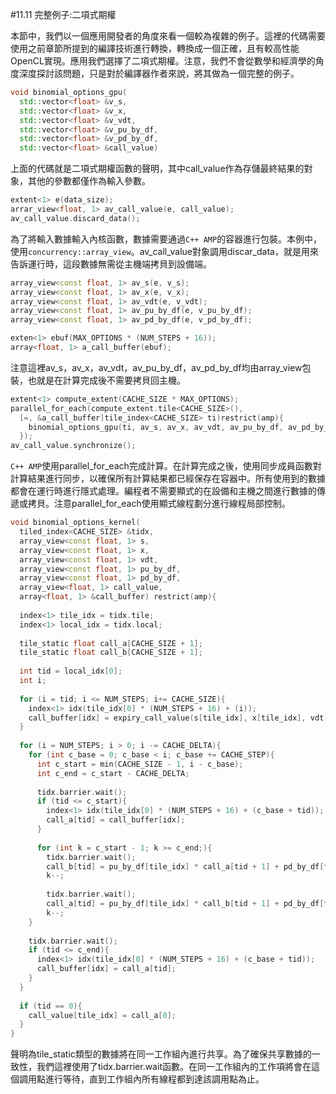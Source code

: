 #11.11 完整例子:二項式期權

本節中，我們以一個應用開發者的角度來看一個較為複雜的例子。這裡的代碼需要使用之前章節所提到的編譯技術進行轉換，轉換成一個正確，且有較高性能OpenCL實現。應用我們選擇了二項式期權。注意，我們不會從數學和經濟學的角度深度探討該問題，只是對於編譯器作者來說，將其做為一個完整的例子。

```c++
void binomial_options_gpu(
  std::vector<float> &v_s,
  std::vector<float> &v_x,
  std::vector<float> &v_vdt,
  std::vector<float> &v_pu_by_df,
  std::vector<float> &v_pd_by_df,
  std::vector<float> &call_value)
```

上面的代碼就是二項式期權函數的聲明，其中call_value作為存儲最終結果的對象，其他的參數都僅作為輸入參數。

```c++
extent<1> e(data_size);
arrar_view<float, 1> av_call_value(e, call_value);
av_call_value.discard_data();
```

為了將輸入數據輸入內核函數，數據需要通過`C++ AMP`的容器進行包裝。本例中，使用`concurrency::array_view`。av_call_value對象調用discar_data，就是用來告訴運行時，這段數據無需從主機端拷貝到設備端。

```c++
array_view<const float, 1> av_s(e, v_s);
array_view<const float, 1> av_x(e, v_x);
array_view<const float, 1> av_vdt(e, v_vdt);
array_view<const float, 1> av_pu_by_df(e, v_pu_by_df);
array_view<const float, 1> av_pd_by_df(e, v_pd_by_df);

exten<1> ebuf(MAX_OPTIONS * (NUM_STEPS + 16));
array<float, 1> a_call_buffer(ebuf);
```

注意這裡av_s，av_x，av_vdt，av_pu_by_df，av_pd_by_df均由array_view包裝，也就是在計算完成後不需要拷貝回主機。

```c++
extent<1> compute_extent(CACHE_SIZE * MAX_OPTIONS);
parallel_for_each(compute_extent.tile<CACHE_SIZE>(),
  [=, &a_call_buffer]tile_index<CACHE_SIZE> ti)restrict(amp){
    binomial_options_gpu(ti, av_s, av_x, av_vdt, av_pu_by_df, av_pd_by_df, av_call_value, a_call_buffer);
  });
av_call_value.synchronize();
```

`C++ AMP`使用parallel_for_each完成計算。在計算完成之後，使用同步成員函數對計算結果進行同步，以確保所有計算結果都已經保存在容器中。所有使用到的數據都會在運行時進行隱式處理。編程者不需要顯式的在設備和主機之間進行數據的傳遞或拷貝。注意parallel_for_each使用顯式線程劃分進行線程局部控制。

```c++
void binomial_options_kernel(
  tiled_index<CACHE_SIZE> &tidx,
  array_view<const float, 1> s,
  array_view<const float, 1> x,
  array_view<const float, 1> vdt,
  array_view<const float, 1> pu_by_df,
  array_view<const float, 1> pd_by_df,
  array_view<float, 1> call_value,
  array<float, 1> &call_buffer) restrict(amp){
  
  index<1> tile_idx = tidx.tile;
  index<1> local_idx = tidx.local;
  
  tile_static float call_a[CACHE_SIZE + 1];
  tile_static float call_b[CACHE_SIZE + 1];
  
  int tid = local_idx[0];
  int i;
  
  for (i = tid; i <= NUM_STEPS; i+= CACHE_SIZE){
    index<1> idx(tile_idx[0] * (NUM_STEPS + 16) + (i));
    call_buffer[idx] = expiry_call_value(s[tile_idx], x[tile_idx], vdt[tile_idx], i);
  }
  
  for (i = NUM_STEPS; i > 0; i -= CACHE_DELTA){
    for (int c_base = 0; c_base < i; c_base += CACHE_STEP){
      int c_start = min(CACHE_SIZE - 1, i - c_base);
      int c_end = c_start - CACHE_DELTA;
      
      tidx.barrier.wait();
      if (tid <= c_start){
        index<1> idx(tile_idx[0] * (NUM_STEPS + 16) + (c_base + tid));
        call_a[tid] = call_buffer[idx];
      }
      
      for (int k = c_start - 1; k >= c_end;){
        tidx.barrier.wait();
        call_b[tid] = pu_by_df[tile_idx] * call_a[tid + 1] + pd_by_df[tile_idx] * call_a[tid];
        k--;
        
        tidx.barrier.wait();
        call_a[tid] = pu_by_df[tile_idx] * call_b[tid + 1] + pd_by_df[tile_idx] * call_b[tid];
        k--;
    }
    
    tidx.barrier.wait();
    if (tid <= c_end){
      index<1> idx(tile_idx[0] * (NUM_STEPS + 16) + (c_base + tid));
      call_buffer[idx] = call_a[tid];
    }
  }
  
  if (tid == 0){
    call_value[tile_idx] = call_a[0];
  }
}
```

聲明為tile_static類型的數據將在同一工作組內進行共享。為了確保共享數據的一致性，我們這裡使用了tidx.barrier.wait函數。在同一工作組內的工作項將會在這個調用點進行等待，直到工作組內所有線程都到達該調用點為止。



